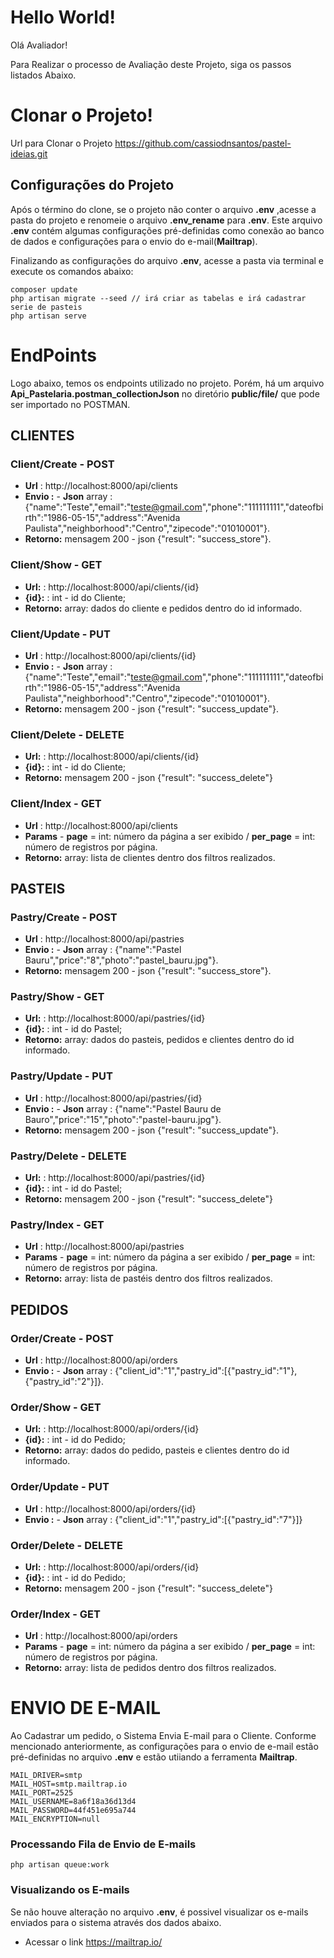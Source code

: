 # Hello World!
Olá Avaliador!

Para Realizar o processo de Avaliação deste Projeto, siga os passos listados Abaixo.

# Clonar o Projeto!
Url para Clonar o Projeto https://github.com/cassiodnsantos/pastel-ideias.git

## Configurações do Projeto ##
Após o término do clone, se o projeto não conter o arquivo **.env** ,acesse a pasta do projeto e renomeie o arquivo **.env_rename** para **.env**.
Este arquivo **.env** contém algumas configurações pré-definidas como conexão ao banco de dados e configurações para o envio do e-mail(**Mailtrap**).

Finalizando as configurações do arquivo **.env**, acesse a pasta via terminal e execute os comandos abaixo:

```
composer update
php artisan migrate --seed // irá criar as tabelas e irá cadastrar serie de pasteis
php artisan serve
```
# EndPoints #
Logo abaixo, temos os endpoints utilizado no projeto. Porém, há um arquivo **Api_Pastelaria.postman_collectionJson** no diretório **public/file/** que pode ser importado no POSTMAN.


## CLIENTES ##
### Client/Create - POST ###
* **Url**  : http://localhost:8000/api/clients
* **Envio :** - **Json** array : {"name":"Teste","email":"teste@gmail.com","phone":"111111111","dateofbirth":"1986-05-15","address":"Avenida Paulista","neighborhood":"Centro","zipecode":"01010001"}.
* **Retorno:** mensagem 200 - json {"result": "success_store"}.

### Client/Show - GET ###
* **Url:**  : http://localhost:8000/api/clients/{id}
* **{id}:** : int - id do Cliente;
* **Retorno:** array: dados do cliente e pedidos dentro do id informado.

### Client/Update - PUT ###
* **Url**  : http://localhost:8000/api/clients/{id}
* **Envio :** - **Json** array : {"name":"Teste","email":"teste@gmail.com","phone":"111111111","dateofbirth":"1986-05-15","address":"Avenida Paulista","neighborhood":"Centro","zipecode":"01010001"}.
* **Retorno:** mensagem 200 - json {"result": "success_update"}.

### Client/Delete - DELETE ###
* **Url:**  : http://localhost:8000/api/clients/{id}
* **{id}:** : int - id do Cliente;
* **Retorno:** mensagem 200 - json {"result": "success_delete"}

### Client/Index - GET ###
* **Url**  : http://localhost:8000/api/clients
* **Params** - **page** = int: número da página a ser exibido / **per_page** = int: número de registros por página.
* **Retorno:** array: lista de clientes dentro dos filtros realizados.

## PASTEIS ##

### Pastry/Create - POST ###
* **Url**  : http://localhost:8000/api/pastries
* **Envio :** - **Json** array : {"name":"Pastel Bauru","price":"8","photo":"pastel_bauru.jpg"}.
* **Retorno:** mensagem 200 - json {"result": "success_store"}.

### Pastry/Show - GET ###
* **Url:**  : http://localhost:8000/api/pastries/{id}
* **{id}:** : int - id do Pastel;
* **Retorno:** array: dados do pasteis, pedidos e clientes dentro do id informado.

### Pastry/Update - PUT ###
* **Url**  : http://localhost:8000/api/pastries/{id}
* **Envio :** - **Json** array : {"name":"Pastel Bauru de Bauro","price":"15","photo":"pastel-bauru.jpg"}.
* **Retorno:** mensagem 200 - json {"result": "success_update"}.

### Pastry/Delete - DELETE ###
* **Url:**  : http://localhost:8000/api/pastries/{id}
* **{id}:** : int - id do Pastel;
* **Retorno:** mensagem 200 - json {"result": "success_delete"}

### Pastry/Index - GET ###
* **Url**  : http://localhost:8000/api/pastries
* **Params** - **page** = int: número da página a ser exibido / **per_page** = int: número de registros por página.
* **Retorno:** array: lista de pastéis dentro dos filtros realizados.
## PEDIDOS ##

### Order/Create - POST ###
* **Url**  : http://localhost:8000/api/orders
* **Envio :** - **Json** array : {"client_id":"1","pastry_id":[{"pastry_id":"1"},{"pastry_id":"2"}]}.

### Order/Show - GET ###
* **Url:**  : http://localhost:8000/api/orders/{id}
* **{id}:** : int - id do Pedido;
* **Retorno:** array: dados do pedido, pasteis e clientes dentro do id informado.

### Order/Update - PUT ###
* **Url**  : http://localhost:8000/api/orders/{id}
* **Envio :** - **Json** array : {"client_id":"1","pastry_id":[{"pastry_id":"7"}]}

### Order/Delete - DELETE ###
* **Url:**  : http://localhost:8000/api/orders/{id}
* **{id}:** : int - id do Pedido;
* **Retorno:** mensagem 200 - json {"result": "success_delete"}

### Order/Index - GET ###
* **Url**  : http://localhost:8000/api/orders
* **Params** - **page** = int: número da página a ser exibido / **per_page** = int: número de registros por página.
* **Retorno:** array: lista de pedidos dentro dos filtros realizados.


# ENVIO DE E-MAIL #
Ao Cadastrar um pedido, o Sistema Envia E-mail para o Cliente.
Conforme mencionado anteriormente, as configurações para o envio de e-mail estão pré-definidas no arquivo **.env** e estão utiiando a ferramenta **Mailtrap**.

```
MAIL_DRIVER=smtp
MAIL_HOST=smtp.mailtrap.io
MAIL_PORT=2525
MAIL_USERNAME=8a6f18a36d13d4
MAIL_PASSWORD=44f451e695a744
MAIL_ENCRYPTION=null
```
### Processando Fila de Envio de E-mails ###

```
php artisan queue:work
```

### Visualizando os E-mails ###
Se não houve alteração no arquivo **.env**, é possivel visualizar os e-mails enviados para o sistema através dos dados abaixo.
* Acessar o link https://mailtrap.io/

